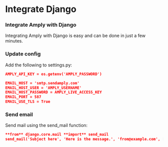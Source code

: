 # Integrate Django

### Integrate Amply with Django

Integrating Amply with Django is easy and can be done in just a few minutes.

### Update config

Add the following to settings.py:

```json
AMPLY_API_KEY = os.getenv('AMPLY_PASSWORD')

EMAIL_HOST = 'smtp.sendamply.com'
EMAIL_HOST_USER = 'AMPLY_USERNAME'
EMAIL_HOST_PASSWORD = AMPLY_LIVE_ACCESS_KEY
EMAIL_PORT = 587
EMAIL_USE_TLS = True
```

### Send email

Send mail using the send_mail function:

```json
**from** django.core.mail **import** send_mail
send_mail('Subject here', 'Here is the message.', 'from@example.com', ['to@example.com'], fail_silently=False)
```

